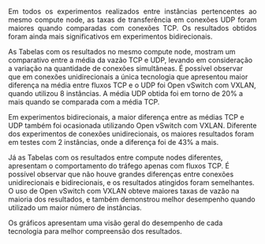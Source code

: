<p align="justify">Em todos os experimentos realizados entre instâncias pertencentes ao mesmo compute node, as taxas de transferência em conexões UDP foram maiores quando comparadas com conexões TCP. Os resultados obtidos foram ainda mais significativos em experimentos bidirecionais.

As Tabelas com os resultados no mesmo compute node, mostram um comparativo entre a média da vazão TCP e UDP, levando em consideração a variação na quantidade de conexões simultâneas. É possível observar que em conexões unidirecionais a única tecnologia que apresentou maior diferença na média entre fluxos TCP e o UDP foi Open vSwitch com VXLAN, quando utilizou 8 instâncias. A média UDP obtida foi em torno de 20% a mais quando se comparada com a média TCP.

Em experimentos bidirecionais, a maior diferença entre as médias TCP e UDP também foi ocasionada utilizando Open vSwitch com VXLAN. Diferente dos experimentos de conexões unidirecionais, os maiores resultados foram em testes com 2 instâncias, onde a diferença foi de 43% a mais.

Já as Tabelas com os resultados entre compute nodes diferentes, apresentam o comportamento do tráfego apenas com fluxos TCP. É possível observar que não houve grandes diferenças entre conexões unidirecionais e bidirecionais, e os resultados atingidos foram semelhantes. O uso de Open vSwitch com VXLAN obteve maiores taxas de vazão na maioria dos resultados, e também demonstrou melhor desempenho quando utilizado um maior número de instâncias.

Os gráficos apresentam uma visão geral do desempenho de cada tecnologia para melhor compreensão dos resultados.


</p>

